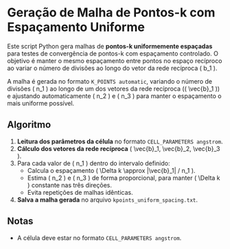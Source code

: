 # Geração de Malha de Pontos-k com Espaçamento Uniforme 

Este script Python gera malhas de **pontos-k uniformemente espaçadas** para testes de convergência de pontos-k com espaçamento controlado. O objetivo é manter o mesmo espaçamento entre pontos no espaço recíproco ao variar o número de divisões ao longo do vetor da rede recíproca \( b_1 \).


A malha é gerada no formato `K_POINTS automatic`, variando o número de divisões \( n_1 \) ao longo de um dos vetores da rede recíproca (\( \vec{b}_1 \)) e ajustando automaticamente \( n_2 \) e \( n_3 \) para manter o espaçamento o mais uniforme possível.
 
 
## Algoritmo

1. **Leitura dos parâmetros da célula** no formato `CELL_PARAMETERS angstrom`.
2. **Cálculo dos vetores da rede recíproca** \( \vec{b}_1, \vec{b}_2, \vec{b}_3 \).
3. Para cada valor de \( n_1 \) dentro do intervalo definido:
   - Calcula o espaçamento \( \Delta k \approx |\vec{b}_1| / n_1 \).
   - Estima \( n_2 \) e \( n_3 \) de forma proporcional, para manter \( \Delta k \) constante nas três direções.
   - Evita repetições de malhas idênticas.
4. **Salva a malha gerada** no arquivo `kpoints_uniform_spacing.txt`.

 

## Notas

- A célula deve estar no formato `CELL_PARAMETERS angstrom`.
 